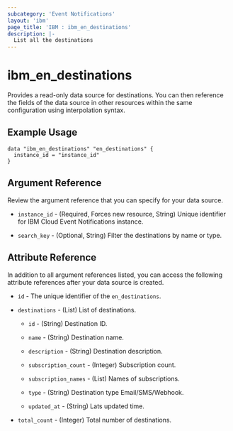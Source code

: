 ```yaml
---
subcategory: 'Event Notifications'
layout: 'ibm'
page_title: 'IBM : ibm_en_destinations'
description: |-
  List all the destinations
---
```


# ibm_en_destinations

Provides a read-only data source for destinations. You can then reference the fields of the data source in other resources within the same configuration using interpolation syntax.

## Example Usage

```hcl
data "ibm_en_destinations" "en_destinations" {
  instance_id = "instance_id"
}
```

## Argument Reference

Review the argument reference that you can specify for your data source.

- `instance_id` - (Required, Forces new resource, String) Unique identifier for IBM Cloud Event Notifications instance.

- `search_key` - (Optional, String) Filter the destinations by name or type.

## Attribute Reference

In addition to all argument references listed, you can access the following attribute references after your data source is created.

- `id` - The unique identifier of the `en_destinations`.

- `destinations` - (List) List of destinations.

  - `id` - (String) Destination ID.

  - `name` - (String) Destination name.

  - `description` - (String) Destination description.

  - `subscription_count` - (Integer) Subscription count.

  - `subscription_names` - (List) Names of subscriptions.

  - `type` - (String) Destination type Email/SMS/Webhook.

  - `updated_at` - (String) Lats updated time.

- `total_count` - (Integer) Total number of destinations.

